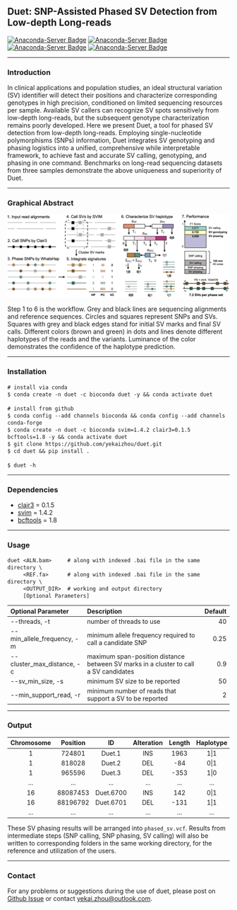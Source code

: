 ## Duet: SNP-Assisted Phased SV Detection from Low-depth Long-reads

[![Anaconda-Server Badge](https://anaconda.org/bioconda/duet/badges/version.svg)](https://anaconda.org/bioconda/duet)
[![Anaconda-Server Badge](https://anaconda.org/bioconda/duet/badges/license.svg)](https://anaconda.org/bioconda/duet)
[![Anaconda-Server Badge](https://anaconda.org/bioconda/duet/badges/platforms.svg)](https://anaconda.org/bioconda/duet)
[![Anaconda-Server Badge](https://anaconda.org/bioconda/duet/badges/latest_release_date.svg)](https://anaconda.org/bioconda/duet)

---
### Introduction

In clinical applications and population studies, an ideal structural variation (SV) identifier will detect their positions and characterize corresponding genotypes in high precision, conditioned on limited sequencing resources per sample. Available SV callers can recognize SV spots sensitively from low-depth long-reads, but the subsequent genotype characterization remains poorly developed. Here we present Duet, a tool for phased SV detection from low-depth long-reads. Employing single-nucleotide polymorphisms (SNPs) information, Duet integrates SV genotyping and phasing logistics into a unified, comprehensive while interpretable framework, to achieve fast and accurate SV calling, genotyping, and phasing in one command. Benchmarks on long-read sequencing datasets from three samples demonstrate the above uniqueness and superiority of Duet.

---
### Graphical Abstract

![](docs/graphical_abstract.png)

Step 1 to 6 is the workflow. Grey and black lines are sequencing alignments and reference sequences. Circles and squares represent SNPs and SVs. Squares with grey and black edges stand for initial SV marks and final SV calls. Different colors (brown and green) in dots and lines denote different haplotypes of the reads and the variants. Luminance of the color demonstrates the confidence of the haplotype prediction.

---
### Installation

    # install via conda
    $ conda create -n duet -c bioconda duet -y && conda activate duet

    # install from github
    $ conda config --add channels bioconda && conda config --add channels conda-forge
    $ conda create -n duet -c bioconda svim=1.4.2 clair3=0.1.5 bcftools=1.8 -y && conda activate duet
    $ git clone https://github.com/yekaizhou/duet.git
    $ cd duet && pip install .
    
    $ duet -h

---
### Dependencies

- [clair3](https://github.com/HKU-BAL/Clair3) = 0.1.5
- [svim](https://github.com/eldariont/svim) = 1.4.2
- [bcftools](https://anaconda.org/bioconda/bcftools) = 1.8

---
### Usage

    duet <ALN.bam>     # along with indexed .bai file in the same directory \
         <REF.fa>      # along with indexed .bai file in the same directory \
         <OUTPUT_DIR>  # working and output directory
         [Optional Parameters]

| Optional Parameter | Description | Default |
| :------------ |:---------------|-------------:|
|--threads, -t|number of threads to use|40|
|--min_allele_frequency, -m|minimum allele frequency required to call a candidate SNP|0.25|
|--cluster_max_distance, -c|maximum span-position distance between SV marks in a cluster to call a SV candidates|0.9|
|--sv_min_size, -s|minimum SV size to be reported|50|
|--min_support_read, -r|minimum number of reads that support a SV to be reported|2|

---
### Output
   
| Chromosome | Position | ID | Alteration | Length | Haplotype | Phase Set |
|:---:|:---:|:---:|:---:|:---:|:---:|:---:|
|1|724801|Duet.1|INS|1963|1\|1|639244|
|1|818028|Duet.2|DEL|-84|0\|1|639244|
|1|965596|Duet.3|DEL|-353|1\|0|639244|
|...|...|...|...|...|...|...|
|16|88087453|Duet.6700|INS|142|0\|1|85189772|
|16|88196792|Duet.6701|DEL|-131|1\|1|85189772|
|...|...|...|...|...|...|...|
    
These SV phasing results will be arranged into `phased_sv.vcf`. Results from intermediate steps (SNP calling, SNP phasing, SV calling) will also be written to corresponding folders in the same working directory, for the reference and utilization of the users.

---
### Contact

For any problems or suggestions during the use of duet, please post on [Github Issue](https://github.com/yekaizhou/duet/issues) or contact yekai.zhou@outlook.com.
